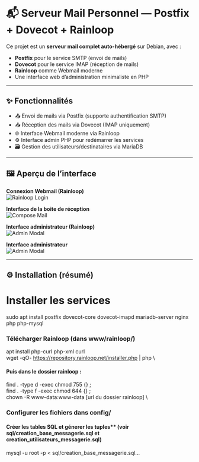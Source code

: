 # 📬 Serveur Mail Personnel — Postfix + Dovecot + Rainloop

Ce projet est un **serveur mail complet auto-hébergé** sur Debian, avec :
- **Postfix** pour le service SMTP (envoi de mails)
- **Dovecot** pour le service IMAP (réception de mails)
- **Rainloop** comme Webmail moderne
- Une interface web d’administration minimaliste en PHP

---

## ✨ Fonctionnalités

- 📤 Envoi de mails via Postfix (supporte authentification SMTP)
- 📥 Réception des mails via Dovecot (IMAP uniquement)
- 🌐 Interface Webmail moderne via Rainloop
- ⚙️ Interface admin PHP pour redémarrer les services
- 🗃️ Gestion des utilisateurs/destinataires via MariaDB

---

## 🖼️ Aperçu de l’interface


**Connexion Webmail (Rainloop)**  
![Rainloop Login](https://i.postimg.cc/5Ndd817X/screen-rainloop-connexion.png)

**Interface de la boite de réception**  
![Compose Mail](https://i.postimg.cc/CxkBMFZS/screen-rainloop.png)

**Interface administrateur (Rainloop)**  
![Admin Modal](https://i.postimg.cc/dQz61VWx/screen-rainloop-admin.png)

**Interface administrateur**  
![Admin Modal](https://i.postimg.cc/0NXkG3Fb/screen-admin.png)

---

## ⚙️ Installation (résumé)

# Installer les services
sudo apt install postfix dovecot-core dovecot-imapd mariadb-server nginx php php-mysql

### Télécharger Rainloop (dans www/rainloop/)
apt install php-curl php-xml curl  \
wget -qO- https://repository.rainloop.net/installer.php | php  \

#### Puis dans le dossier rainloop : 

find . -type d -exec chmod 755 {} \;  \
find . -type f -exec chmod 644 {} \;  \
chown -R www-data:www-data [url du dossier rainloop]  \
### Configurer les fichiers dans config/

#### Créer les tables SQL et génerer les tuples** (voir sql/creation_base_messagerie.sql et creation_utilisateurs_messagerie.sql)
mysql -u root -p < sql/creation_base_messagerie.sql...

